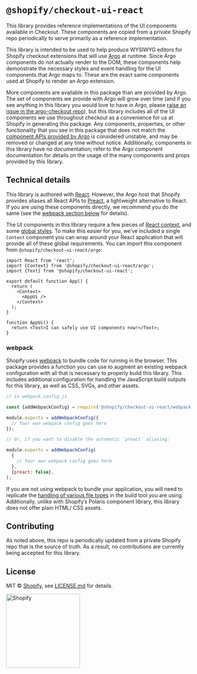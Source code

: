 # `@shopify/checkout-ui-react`

This library provides reference implementations of the UI components available in Checkout. These components are copied from a private Shopify repo periodically to serve primarily as a reference implementation.

This library is intended to be used to help produce WYSIWYG editors for Shopify checkout extensions that will use [Argo](https://github.com/Shopify/argo-checkout) at runtime. Since Argo components do not actually render to the DOM, these components help demonstrate the necessary styles and event handling for the UI components that Argo maps to. These are the exact same components used at Shopify to render an Argo extension.

More components are available in this package than are provided by Argo. The set of components we provide with Argo will grow over time (and if you see anything in this library you would love to have in Argo, please [raise an issue in the argo-checkout repo](https://github.com/Shopify/argo-checkout/issues/new)), but this library includes all of the UI components we use throughout checkout as a convenience for us at Shopify in generating this package. Any components, properties, or other functionality that you see in this package that does not match the [component APIs provided by Argo](https://github.com/Shopify/argo-checkout/blob/main/packages/argo-checkout/documentation/components.md) is considered unstable, and may be removed or changed at any time without notice. Additionally, components in this library have no documentation; refer to the Argo component documentation for details on the usage of the many components and props provided by this library.

## Technical details

This library is authored with [React](https://reactjs.org). However, the Argo host that Shopify provides aliases all React APIs to [Preact](https://preactjs.com), a lightweight alternative to React. If you are using these components directly, we recommend you do the same (see the [webpack section below](#webpack) for details).

The UI components in this library require a few pieces of [React context](https://reactjs.org/docs/context.html), and some [global styles](https://github.com/Shopify/checkout-ui/blob/main/src/style.css). To make this easier for you, we’ve included a single `Context` component you can wrap around your React application that will provide all of these global requirements. You can import this component from `@shopify/checkout-ui-react/argo`:

```tsx
import React from 'react';
import {Context} from '@shopify/checkout-ui-react/argo';
import {Text} from '@shopify/checkout-ui-react';

export default function App() {
  return (
    <Context>
      <AppUi />
    </Context>
  );
}

function AppUi() {
  return <Text>I can safely use UI components now!</Text>;
}
```

### webpack

Shopify uses [webpack](https://webpack.js.org) to bundle code for running in the browser. This package provides a function you can use to augment an existing webpack configuration with all that is necessary to properly build this library. This includes additional configuration for handling the JavaScript build outputs for this library, as well as CSS, SVGs, and other assets.

```js
// in webpack.config.js

const {addWebpackConfig} = require('@shopify/checkout-ui-react/webpack');

module.exports = addWebpackConfig({
  // Your own webpack config goes here
});

// Or, if you want to disable the automatic `preact` aliasing:

module.exports = addWebpackConfig(
  {
    // Your own webpack config goes here
  },
  {preact: false},
);
```

If you are not using webpack to bundle your application, you will need to replicate the [handling of various file types](https://github.com/Shopify/checkout-ui/blob/main/src/webpack-config.ts) in the build tool you are using. Additionally, unlike with Shopify’s Polaris component library, this library does not offer plain HTML/ CSS assets.

## Contributing

As noted above, this repo is periodically updated from a private Shopify repo that is the source of truth. As a result, no contributions are currently being accepted for this library.

## License

MIT &copy; [Shopify](https://shopify.com/), see [LICENSE.md](LICENSE.md) for details.

<a href="http://www.shopify.com/"><img src="https://cdn.shopify.com/assets2/brand-assets/shopify-logo-main-8ee1e0052baf87fd9698ceff7cbc01cc36a89170212ad227db3ff2706e89fd04.svg" alt="Shopify" width="200" /></a>

